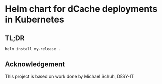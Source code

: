 # Helm chart for dCache deployments in Kubernetes

## TL;DR

```
helm install my-release .
```

## Acknowledgement

This project is based on work done by Michael Schuh, DESY-IT
